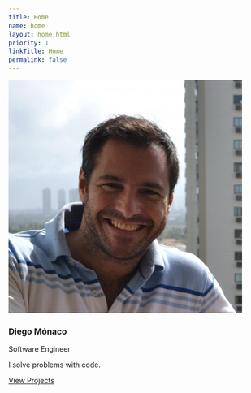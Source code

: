 ```yaml
---
title: Home
name: home
layout: home.html
priority: 1
linkTitle: Home
permalink: false
---
```


<img class="avatar" src="/images/me.jpg" title="Diego Mónaco">

<h3 class="collapse">Diego Mónaco</h3>

<p class="leading">Software Engineer</p>

I solve problems with code.

<p><a href="/projects" class="btn">View Projects</a></p>

